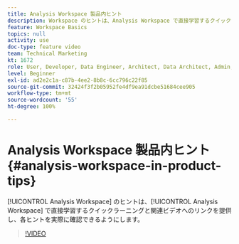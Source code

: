 ```yaml
---
title: Analysis Workspace 製品内ヒント
description: Workspace のヒントは、Analysis Workspace で直接学習するクイックラーニングと関連ビデオへのリンクを提供し、各ヒントを実際に確認できるようにします。
feature: Workspace Basics
topics: null
activity: use
doc-type: feature video
team: Technical Marketing
kt: 1672
role: User, Developer, Data Engineer, Architect, Data Architect, Admin, Leader
level: Beginner
exl-id: ad2e2c1a-c87b-4ee2-8b8c-6cc796c22f85
source-git-commit: 32424f3f2b05952fe4df9ea91dcbe51684cee905
workflow-type: tm+mt
source-wordcount: '55'
ht-degree: 100%

---
```


# Analysis Workspace 製品内ヒント {#analysis-workspace-in-product-tips}

[!UICONTROL Analysis Workspace] のヒントは、[!UICONTROL Analysis Workspace] で直接学習するクイックラーニングと関連ビデオへのリンクを提供し、各ヒントを実際に確認できるようにします。

>[!VIDEO](https://video.tv.adobe.com/v/23135/?quality=12)
